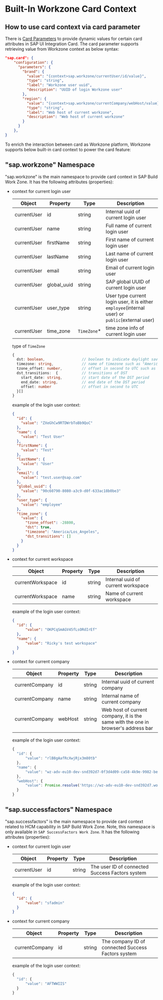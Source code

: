 # Built-In Workzone Card Context

## How to use card context via card parameter
There is [Card Parameters](https://ui5.sap.com/test-resources/sap/ui/integration/demokit/cardExplorer/webapp/index.html#/learn/configuration/manifestParameters) to provide dynamic values for certain card attributes in SAP UI Integration Card. The card parameter supports retrieving value from Workzone context as below syntax:

```json
"sap.card": {
    "configuration": {
      "parameters": {
        "brand": {
          "value": "{context>sap.workzone/currentUser/id/value}",
          "type": "string",
          "label": "Workzone user uuid",
          "description": "UUID of login Workzone user"
        },
        "region": {
          "value": "{context>sap.workzone/currentCompany/webHost/value}",
          "type": "string",
          "label": "Web host of current workzone",
          "description": "Web host of current workzone"
        }
      }
    },
}
```

To enrich the interaction between card as Workzone platform, Workzone supports below built-in card context to power the card feature:

## "sap.workzone" Namespace

"sap.workzone" is the main namespace to provide card context in SAP Build Work Zone. It has the following attributes (properties):

- context for current login user

  | Object      | Property    | Type         | Description                                                                                     |
  | ----------- | ----------- | ------------ | ----------------------------------------------------------------------------------------------- |
  | currentUser | id          | string       | Internal uuid of current login user                                                             |
  | currentUser | name        | string       | Full name of current login user                                                                 |
  | currentUser | firstName   | string       | First name of current login user                                                                |
  | currentUser | lastName    | string       | Last name of current login user                                                                 |
  | currentUser | email       | string       | Email of current login user                                                                     |
  | currentUser | global_uuid | string       | SAP global UUID of current login user                                                           |
  | currentUser | user_type   | string       | User type current login user, it is either `employee`(internal user) or `public`(external user) |
  | currentUser | time_zone   | `TimeZone`\* | time zone info of current login user                                                            |

  type of `TimeZone`

  ```ts
  {
    dst: boolean,                 // boolean to indicate daylight saving time or not
    timezone: string,             // name of timezone such as "America/Los_Angeles"
    tzone_offset: number,         // offset in second to UTC such as -28800
    dst_transitions:  {           // transitions of DST
      start_date: string,         // start date of the DST period
      end_date: string,           // end date of the DST period
      offset: number              // offset in second to UTC
    }[]
  }
  ```

  example of the login user context:

  ```json
  {
    "id": {
      "value": "ZXeGhCw9RTDWrbToBb9QoC"
    },
    "name": {
      "value": "Test User"
    },
    "firstName": {
      "value": "Test"
    },
    "lastName": {
      "value": "User"
    },
    "email": {
      "value": "test.user@sap.com"
    },
    "global_uuid": {
      "value": "90c60790-8080-a3c9-d0f-633ac18b0be3"
    },
    "user_type": {
      "value": "employee"
    },
    "time_zone": {
      "value": {
        "tzone_offset": -28800,
        "dst": true,
        "timezone": "America/Los_Angeles",
        "dst_transitions": []
      }
    }
  }
  ```

- context for current workspace

  | Object           | Property    | Type         | Description                                                                               |
  | ---------------- | ----------- | ------------ | ----------------------------------------------------------------------------------------- |
  | currentWorkspace | id          | string       | Internal uuid of current workspace                                                        |
  | currentWorkspace | name        | string       | Name of current workspace                                                                 |


  example of the login user context:

  ```json
  {
    "id": {
        "value": "OKPCqSmAGV45fLsORdIrEf"
    },
    "name": {
        "value": "Ricky's test workspace"
    }
  }
  ```

- context for current company

  | Object         | Property    | Type         | Description                                                                                     |
  | -------------- | ----------- | ------------ | ----------------------------------------------------------------------------------------------- |
  | currentCompany | id          | string       | Internal uuid of current company                                                                |
  | currentCompany | name        | string       | Internal name of current company                                                                |
  | currentCompany | webHost     | string       | Web host of current company, it is the same with the one in browser's address bar               |

  example of the login user context:

  ```js
  {
    "id": {
        "value": "rlB8gAafRcXwjRjx3m80tb"
    },
    "name": {
        "value": "wz-adv-eu10-dev-snd392d7-0f3d4d09-ca58-4k9e-9982-be5d01e64352"
    },
    "webHost": {
        "value": Promise.resolve('https://wz-adv-eu10-dev-snd392d7.workzonelts.cfapps.sap.hana.ondemand.com')
    }
  }
  ```

## "sap.successfactors" Namespace

"sap.successfactors" is the main namespace to provide card context related to HCM capability in SAP Build Work Zone. Note, this namespace is only available in `SAP SuccessFactors Work Zone`. It has the following attributes (properties):

- context for current login user

  | Object      | Property    | Type         | Description                                                                                     |
  | ----------- | ----------- | ------------ | ----------------------------------------------------------------------------------------------- |
  | currentUser | id          | string       | The user ID of connected Success Factors system                                                            |

  example of the login user context:

  ```json
  {
    "id": {
        "value": "sfadmin"
    }
  }
  ```

- context for current company

  | Object         | Property    | Type         | Description                                                                                     |
  | -------------- | ----------- | ------------ | ----------------------------------------------------------------------------------------------- |
  | currentCompany | id          | string       | The company ID of connected Success Factors system                                              |

  example of the login user context:

  ```js
  {
    "id": {
        "value": "AFTWWIIS"
    }
  }
  ```
